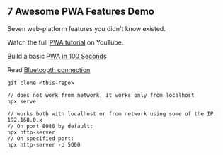 ## 7 Awesome PWA Features Demo

Seven web-platform features you didn't know existed. 

Watch the full [PWA tutorial](https://fireship.io/lessons/pwa-top-features/) on YouTube. 

Build a basic [PWA in 100 Seconds](https://youtu.be/sFsRylCQblw)

Read [Bluetoopth connection](https://web.dev/bluetooth)


```
git clone <this-repo>

// does not work from network, it works only from localhost 
npx serve

// works both with localhost or from network using some of the IP: 192.168.0.x
// On port 8080 by default:
npx http-server
// On specified port:
npx http-server -p 5000
```
